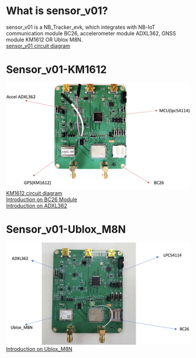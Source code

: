# What is sensor_v01?
sensor_v01 is a NB_Tracker_evk, which integrates with NB-IoT communication module BC26, accelerometer module ADXL362, GNSS module KM1612 OR Ublox M8N.\
[sensor_v01 circuit diagram](https://github.com/nofreegood/Work-summary/blob/master/Sensor_v01/References/sensor_v0.1%20.pdf)
# Sensor_v01-KM1612
![FAILED!](../Figures/sensor_v01_hardware1.jpeg)
[KM1612 circuit diagram](https://github.com/nofreegood/Work-summary/blob/master/Sensor_v01/References/km1612_evk-v01.pdf)\
[Introduction on BC26 Module](https://github.com/nofreegood/Work-summary/tree/master/LTE_BC26_LPWA%20MODULE/doc)\
[Introduction on ADXL362](https://github.com/nofreegood/Work-summary/blob/master/Sensor_v01/References/ADXL362.pdf)
# Sensor_v01-Ublox_M8N
![FAILED!](../Figures/sensor_v01_hardware2.jpeg)
[Introduction on Ublox_M8N](https://github.com/nofreegood/Work-summary/blob/master/Sensor_v01/References/NEO-M8-FW3_DataSheet_(UBX-15031086).pdf)
